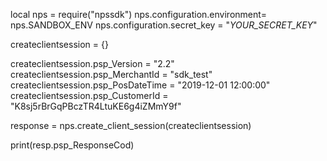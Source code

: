 local nps = require("npssdk")
nps.configuration.environment= nps.SANDBOX_ENV
nps.configuration.secret_key = "_YOUR_SECRET_KEY_"


createclientsession = {}

createclientsession.psp_Version = "2.2"
createclientsession.psp_MerchantId = "sdk_test"
createclientsession.psp_PosDateTime = "2019-12-01 12:00:00"
createclientsession.psp_CustomerId = "K8sj5rBrGqPBczTR4LtuKE6g4iZMmY9f"

response = nps.create_client_session(createclientsession)

print(resp.psp_ResponseCod)

